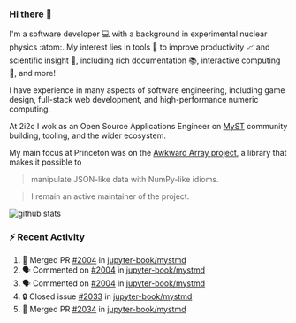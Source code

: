 ### Hi there 👋 

I'm a software developer 💻 with a background in experimental nuclear physics :atom:. My interest lies in tools :wrench: to improve productivity :chart_with_upwards_trend: and scientific insight :telescope:, including rich documentation 📚, interactive computing 🧮, and more! 

I have experience in many aspects of software engineering, including game design, full-stack web development, and high-performance numeric computing. 

At 2i2c I wok as an Open Source Applications Engineer on [MyST](https://github.com/jupyter-book/mystmd) community building, tooling, and the wider ecosystem. 

My main focus at Princeton was on the [Awkward Array project](awkward-array.org/), a library that makes it possible to 
> manipulate JSON-like data with NumPy-like idioms.

> I remain an active maintainer of the project. 

![github stats](https://github-readme-stats.vercel.app/api?username=agoose77&show_icons=true&hide_rank=true&hide_title=true&bg_color=30,e76445,904e95&text_color=efe3ec&icon_color=efe3ec)
<!--
**agoose77/agoose77** is a ✨ _special_ ✨ repository because its `README.md` (this file) appears on your GitHub profile.

Here are some ideas to get you started:

- 🔭 I’m currently working on ...
- 🌱 I’m currently learning ...
- 👯 I’m looking to collaborate on ...
- 🤔 I’m looking for help with ...
- 💬 Ask me about ...
- 📫 How to reach me: ...
- 😄 Pronouns: ...
- ⚡ Fun fact: ...
-->

### :zap: Recent Activity

<!--START_SECTION:activity-->
1. 🎉 Merged PR [#2004](https://github.com/jupyter-book/mystmd/pull/2004) in [jupyter-book/mystmd](https://github.com/jupyter-book/mystmd)
2. 🗣 Commented on [#2004](https://github.com/jupyter-book/mystmd/pull/2004#issuecomment-2894209560) in [jupyter-book/mystmd](https://github.com/jupyter-book/mystmd)
3. 🗣 Commented on [#2004](https://github.com/jupyter-book/mystmd/pull/2004#issuecomment-2894207599) in [jupyter-book/mystmd](https://github.com/jupyter-book/mystmd)
4. 🔒 Closed issue [#2033](https://github.com/jupyter-book/mystmd/issues/2033) in [jupyter-book/mystmd](https://github.com/jupyter-book/mystmd)
5. 🎉 Merged PR [#2034](https://github.com/jupyter-book/mystmd/pull/2034) in [jupyter-book/mystmd](https://github.com/jupyter-book/mystmd)
<!--END_SECTION:activity-->
